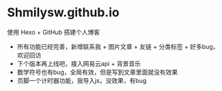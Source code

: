 # Shmilysw.github.io
使用 Hexo + GitHub 搭建个人博客


+ 所有功能已经完善，新增联系我 + 图片文章 + 友链 + 分类标签 + 好多bug，欢迎回访
+ 下个版本再上线吧，接入网易云api + 背景音乐
+ 数学符号也有bug，全局有效，但是写到文章里面就没有效果
+ 页脚一个计时器功能，我导入js，没效果，有bug
